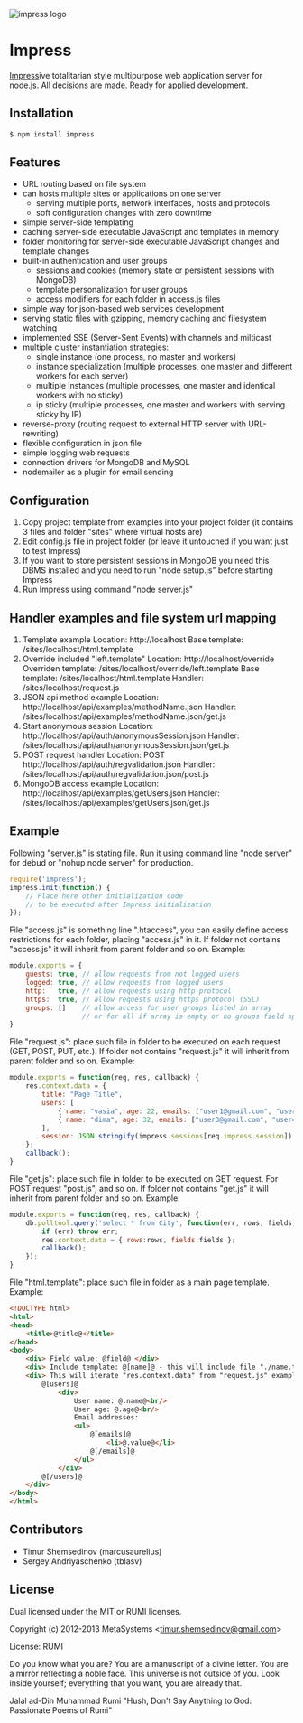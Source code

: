 ![impress logo](http://habrastorage.org/storage2/c1e/1b7/190/c1e1b7190c8c6685a34d6584e936c4c9.png)

# Impress

[Impress](https://github.com/tshemsedinov/impress.git)ive totalitarian style multipurpose web application server for [node.js](http://nodejs.org). All decisions are made. Ready for applied development.

## Installation

```bash
$ npm install impress
```

## Features

  - URL routing based on file system
  - can hosts multiple sites or applications on one server
    - serving multiple ports, network interfaces, hosts and protocols
    - soft configuration changes with zero downtime
  - simple server-side templating
  - caching server-side executable JavaScript and templates in memory
  - folder monitoring for server-side executable JavaScript changes and template changes
  - built-in authentication and user groups
    - sessions and cookies (memory state or persistent sessions with MongoDB)
    - template personalization for user groups
    - access modifiers for each folder in access.js files
  - simple way for json-based web services development
  - serving static files with gzipping, memory caching and filesystem watching
  - implemented SSE (Server-Sent Events) with channels and milticast
  - multiple cluster instantiation strategies:
    - single instance (one process, no master and workers)
    - instance specialization (multiple processes, one master and different workers for each server)
    - multiple instances (multiple processes, one master and identical workers with no sticky)
    - ip sticky (multiple processes, one master and workers with serving sticky by IP)
  - reverse-proxy (routing request to external HTTP server with URL-rewriting)
  - flexible configuration in json file
  - simple logging web requests
  - connection drivers for MongoDB and MySQL
  - nodemailer as a plugin for email sending

## Configuration

1. Copy project template from examples into your project folder (it contains 3 files and folder "sites" where virtual hosts are)
2. Edit config.js file in project folder (or leave it untouched if you want just to test Impress)
3. If you want to store persistent sessions in MongoDB you need this DBMS installed and you need to run "node setup.js" before starting Impress
4. Run Impress using command "node server.js"

## Handler examples and file system url mapping

1. Template example
Location: http://localhost
Base template: /sites/localhost/html.template
2. Override included "left.template"
Location: http://localhost/override
Overriden template: /sites/localhost/override/left.template
Base template: /sites/localhost/html.template
Handler: /sites/localhost/request.js
3. JSON api method example
Location: http://localhost/api/examples/methodName.json
Handler: /sites/localhost/api/examples/methodName.json/get.js
4. Start anonymous session
Location: http://localhost/api/auth/anonymousSession.json
Handler: /sites/localhost/api/auth/anonymousSession.json/get.js
5. POST request handler
Location: POST http://localhost/api/auth/regvalidation.json
Handler: /sites/localhost/api/auth/regvalidation.json/post.js
6. MongoDB access example
Location: http://localhost/api/examples/getUsers.json
Handler: /sites/localhost/api/examples/getUsers.json/get.js

## Example

Following "server.js" is stating file. Run it using command line "node server" for debud or "nohup node server" for production.
```javascript
require('impress');
impress.init(function() {
	// Place here other initialization code
	// to be executed after Impress initialization
});
```

File "access.js" is something line ".htaccess", you can easily define access restrictions for each folder, placing "access.js" in it.
If folder not contains "access.js" it will inherit from parent folder and so on. Example:
```javascript
module.exports = {
	guests: true, // allow requests from not logged users
	logged: true, // allow requests from logged users
	http:   true, // allow requests using http protocol
	https:  true, // allow requests using https protocol (SSL)
	groups: []    // allow access for user groups listed in array
	              // or for all if array is empty or no groups field specified
}
```

File "request.js": place such file in folder to be executed on each request (GET, POST, PUT, etc.).
If folder not contains "request.js" it will inherit from parent folder and so on. Example:
```javascript
module.exports = function(req, res, callback) {
	res.context.data = {
		title: "Page Title",
		users: [
			{ name: "vasia", age: 22, emails: ["user1@gmail.com", "user2@gmail.com"] },
			{ name: "dima", age: 32, emails: ["user3@gmail.com", "user4@gmail.com", "user5@gmail.com"] },
		],
		session: JSON.stringify(impress.sessions[req.impress.session])
	};
	callback();
}
```

File "get.js": place such file in folder to be executed on GET request. For POST request "post.js", and so on.
If folder not contains "get.js" it will inherit from parent folder and so on. Example:
```javascript
module.exports = function(req, res, callback) {
	db.polltool.query('select * from City', function(err, rows, fields) {
		if (err) throw err;
		res.context.data = { rows:rows, fields:fields };
		callback();
	});
}
```

File "html.template": place such file in folder as a main page template. Example:
```html
<!DOCTYPE html>
<html>
<head>
	<title>@title@</title>
</head>
<body>
	<div> Field value: @field@ </div>
	<div> Include template: @[name]@ - this will include file "./name.template" </div>
	<div> This will iterate "res.context.data" from "request.js" example above:
		@[users]@
			<div>
				User name: @.name@<br/>
				User age: @.age@<br/>
				Email addresses:
				<ul>
					@[emails]@
						<li>@.value@</li>
					@[/emails]@
				</ul>
			</div>
		@[/users]@
	</div>
</body>
</html>
```

## Contributors 

  - Timur Shemsedinov (marcusaurelius)
  - Sergey Andriyaschenko (tblasv)

## License 

Dual licensed under the MIT or RUMI licenses.

Copyright (c) 2012-2013 MetaSystems &lt;timur.shemsedinov@gmail.com&gt;

License: RUMI

Do you know what you are?
You are a manuscript of a divine letter.
You are a mirror reflecting a noble face.
This universe is not outside of you.
Look inside yourself;
everything that you want,
you are already that.

Jalal ad-Din Muhammad Rumi
"Hush, Don't Say Anything to God: Passionate Poems of Rumi"

